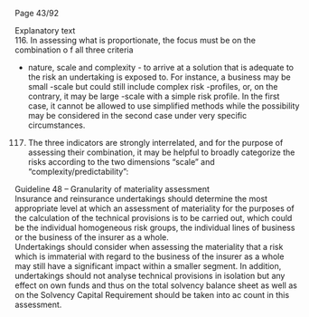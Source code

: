  
Page 43/92 
 
Explanatory text  
116. In assessing what is proportionate, the focus must be on the combination o f all three criteria 
- nature, scale and complexity - to arrive at a solution that is adequate to the risk an 
undertaking is exposed to. For instance, a business may be small -scale but could still include 
complex risk -profiles, or, on the contrary, it may be large -scale with a simple risk profile. In 
the first case, it cannot be allowed to use simplified methods while the possibility may be 
considered in the second case under very specific circumstances.  
117. The three indicators are strongly interrelated, and for the purpose of assessing their 
combination, it may be helpful to broadly categorize the risks according to the two dimensions “scale” and “complexity/predictability”:  
 
 
Guideline 48 – Granularity of materiality assessment  
Insurance and reinsurance undertakings should determine the most appropriate level at which 
an assessment of materiality for the purposes of the calculation of the technical provisions is 
to be carried out, which could be the individual homogeneous risk groups, the individual lines 
of business or the business of the insurer as a whole.  
Undertakings should consider when assessing the materiality that a risk which is immaterial 
with regard to the business of the insurer as a whole may still have a significant impact within 
a smaller segment. 
In addition, undertakings should not analyse technical provisions in isolation but any effect on 
own funds and thus on the total solvency balance sheet as well as on the Solvency Capital 
Requirement should be taken into ac count in this assessment.  
